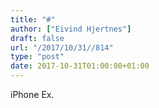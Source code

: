 ```yaml
---
title: "#"
author: ["Eivind Hjertnes"]
draft: false
url: "/2017/10/31//814"
type: "post"
date: 2017-10-31T01:00:00+01:00
---
```


iPhone Ex.
